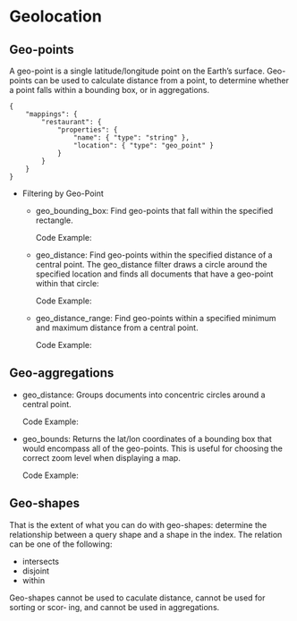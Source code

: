 # Geolocation

## Geo-points
A geo-point is a single latitude/longitude point on the Earth’s surface. Geo-points can be used to calculate distance from a point, to determine whether a point falls within a bounding box, or in aggregations.

```
{
	"mappings": { 
		"restaurant": { 
			"properties": { 
				"name": { "type": "string" }, 
				"location": { "type": "geo_point" } 
			}
		}
	}
}
```

* Filtering by Geo-Point
	* geo_bounding_box: Find geo-points that fall within the specified rectangle.

		Code Example:
		
	* geo_distance: Find geo-points within the specified distance of a central point. The geo_distance filter draws a circle around the specified location and finds all documents that have a geo-point within that circle:

		Code Example:
	* geo_distance_range: Find geo-points within a specified minimum and maximum distance from a central point.

		Code Example:
		
		
## Geo-aggregations

* geo_distance: Groups documents into concentric circles around a central point.

	Code Example:
	
* geo_bounds: Returns the lat/lon coordinates of a bounding box that would encompass all of the geo-points. This is useful for choosing the correct zoom level when displaying a map.

	Code Example:
	
## Geo-shapes

That is the extent of what you can do with geo-shapes: determine the relationship between a query shape and a shape in the index. The relation can be one of the following:

* intersects
* disjoint
* within

Geo-shapes cannot be used to caculate distance, cannot be used for sorting or scor‐ ing, and cannot be used in aggregations.